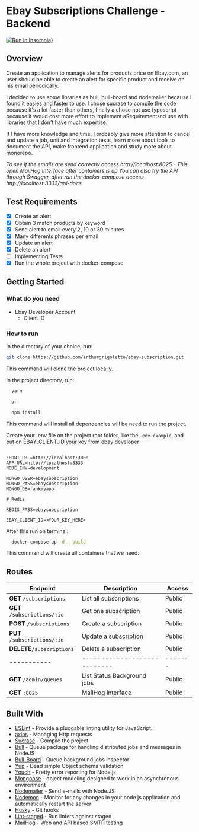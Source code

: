 # Ebay Subscriptions Challenge - Backend

[![Run in Insomnia}](https://insomnia.rest/images/run.svg)](https://insomnia.rest/run/?label=Ebay-Subscription&uri=https%3A%2F%2Fraw.githubusercontent.com%2Farthurgrigoletto%2Febay-subscriptions%2Fmaster%2Finsominia.json)

## Overview
Create an application to manage alerts for products price on Ebay.com, an user should be able to create an alert for specific product and receive on his email periodically.

I decided to use some libraries as bull, bull-board and nodemailer because I found it easies and faster to use. I chose sucrase to compile the code because it's a lot faster than others, finally a chose not use typescript because it would cost more effort to implement aRequirementsnd use with libraries that I don't have much expertise.

If I have more knowledge and time, I probably give more attention to cancel and update a job, unit and integration tests, learn more about tools to document the API, make frontend application and study more about monorepo.

*To see if the emails are send correctly access http://localhost:8025 - This open MailHog Interface after containers is up*
*You can also try the API through Swagger, after run the docker-compose access http://localhost:3333/api-docs*

## Test Requirements

- [x] Create an alert
- [x] Obtain 3 match products by keyword
- [x] Send alert to email every 2, 10 or 30 minutes
- [x] Many differents phrases per email
- [x] Update an alert
- [x] Delete an alert
- [ ] Implementing Tests
- [x] Run the whole project with docker-compose

## Getting Started

### What do you need

- Ebay Developer Account
  - Client ID

### How to run

In the directory of your choice, run:

```bash
git clone https://github.com/arthurgrigoletto/ebay-subscription.git
```

This command will clone the project locally.

In the project directory, run:

```bash
  yarn

  or

  npm install
```

This command will install all dependencies will be need to run the project.

Create your .env file on the project root folder, like the `.env.example`, and put on EBAY_CLIENT_ID your key from ebay developer

```env

FRONT_URL=http://localhost:3000
APP_URL=http://localhost:3333
NODE_ENV=development

MONGO_USER=ebaysubscription
MONGO_PASS=ebaysubscription
MONGO_DB=rankmyapp

# Redis

REDIS_PASS=ebaysubscription

EBAY_CLIENT_ID=<YOUR_KEY_HERE>
```

After this run on terminal:

```bash
  docker-compose up -d --build
```

This commamd will create all containers that we need.

## Routes
| Endpoint    | Description                  | Access  |
| ----------- | ---------------------------- | ------- |
| **GET** `/subscriptions`         | List all subscriptions | Public |
| **GET** `/subscriptions/:id`      | Get one subscription           | Public |
| **POST** `/subscriptions`      | Create a subscription          | Public |
| **PUT** `/subscriptions/:id` | Update a subscription             | Public |
| **DELETE**`/subscriptions`    | Delete a subscription                  | Public  |
| ----------- | ---------------------------- | ------- |
| **GET** `/admin/queues`         | List Status Background jobs | Public |
| **GET** `:8025`      |  MailHog interface          | Public |                  | Public  |

## Built With

- [ESLint](https://eslint.org/) - Provide a pluggable linting utility for JavaScript.
- [axios](https://github.com/axios/axios) - Managing Http requests
- [Sucrase](https://github.com/alangpierce/sucrase#readme) - Compile the project
- [Bull](https://github.com/OptimalBits/bull) - Queue package for handling distributed jobs and messages in NodeJS
- [Bull-Board](https://github.com/vcapretz/bull-board) - Queue background jobs inspector
- [Yup](https://github.com/jquense/yup) - Dead simple Object schema validation
- [Youch](https://github.com/poppinss/youch) - Pretty error reporting for Node.js
- [Mongoose](https://github.com/Automattic/mongoose) - object modeling designed to work in an asynchronous environment
- [Nodemailer](https://github.com/nodemailer/nodemailer) - Send e-mails with Node.JS
- [Nodemon](https://github.com/remy/nodemon) - Monitor for any changes in your node.js application and automatically restart the server
- [Husky](https://github.com/typicode/husky) - Git hooks
- [Lint-staged](https://github.com/okonet/lint-staged#readme) - Run linters against staged
- [MailHog](https://github.com/mailhog/MailHog) - Web and API based SMTP testing
